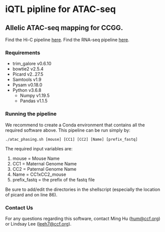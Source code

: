 # iQTL pipline for ATAC-seq
## Allelic ATAC-seq mapping for CCGG.

Find the Hi-C pipeline [here](https://github.com/Xieeeee/AlleliC/).
Find the RNA-seq pipeline [here](https://github.com/lindsayhrlee/iQTL_RNA).

### Requirements

- trim_galore v0.6.10
- bowtie2 v2.5.4
- Picard v2..27.5
- Samtools v1.9
- Pysam v0.18.0
- Python v3.6.8
    * Numpy v1.19.5
    * Pandas v1.1.5


### Running the pipeline
We recommend to create a Conda environment that contains all the required software above. This pipeline can be run simply by:

```
./atac_phasing.sh [mouse] [CC1] [CC2] [Name] [prefix_fastq]
```

 The required input variables are:
1. mouse = Mouse Name
2.	CC1 = Maternal Genome Name 
3.	CC2 = Paternal Genome Name 
4.	Name = CC1xCC2_mouse
5.	prefix_fastq = the prefix of the fastq file

Be sure to add/edit the directories in the shellscript (especially the location of picard and on line 86).
### Contact Us

For any questions regarding this software, contact Ming Hu (hum@ccf.org) or Lindsay Lee (leeh7@ccf.org).



